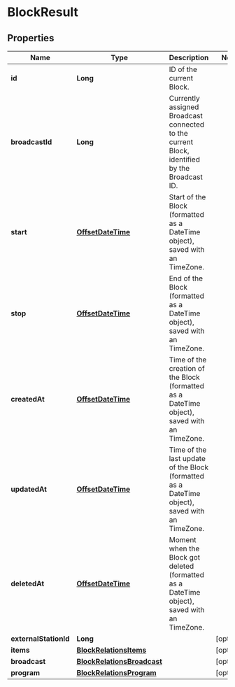 

# BlockResult

## Properties

Name | Type | Description | Notes
------------ | ------------- | ------------- | -------------
**id** | **Long** | ID of the current Block. | 
**broadcastId** | **Long** | Currently assigned Broadcast connected to the current Block, identified by the Broadcast ID. | 
**start** | [**OffsetDateTime**](OffsetDateTime.md) | Start of the Block (formatted as a DateTime object), saved with an TimeZone. | 
**stop** | [**OffsetDateTime**](OffsetDateTime.md) | End of the Block (formatted as a DateTime object), saved with an TimeZone. | 
**createdAt** | [**OffsetDateTime**](OffsetDateTime.md) | Time of the creation of the Block (formatted as a DateTime object), saved with an TimeZone. | 
**updatedAt** | [**OffsetDateTime**](OffsetDateTime.md) | Time of the last update of the Block (formatted as a DateTime object), saved with an TimeZone. | 
**deletedAt** | [**OffsetDateTime**](OffsetDateTime.md) | Moment when the Block got deleted (formatted as a DateTime object), saved with an TimeZone. | 
**externalStationId** | **Long** |  |  [optional]
**items** | [**BlockRelationsItems**](BlockRelationsItems.md) |  |  [optional]
**broadcast** | [**BlockRelationsBroadcast**](BlockRelationsBroadcast.md) |  |  [optional]
**program** | [**BlockRelationsProgram**](BlockRelationsProgram.md) |  |  [optional]



